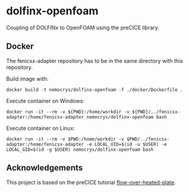 # dolfinx-openfoam

Coupling of DOLFINx to OpenFOAM using the preCICE library.

## Docker

The fenicsx-adapter repository has to be in the same directory with this repository.

Build image with:

```shell
docker build -t nemocrys/dolfinx-openfoam -f ./docker/Dockerfile .
```

Execute container on Windows:

```shell
docker run -it --rm -v ${PWD}:/home/workdir -v ${PWD}/../fenicsx-adapter:/home/fenicsx-adapter nemocrys/dolfinx-openfoam bash
```

Execute container on Linux:

```shell
docker run -it --rm -v $PWD:/home/workdir -v $PWD/../fenicsx-adapter:/home/fenicsx-adapter -e LOCAL_UID=$(id -u $USER) -e LOCAL_GID=$(id -g $USER) nemocrys/dolfinx-openfoam bash
```

## Acknowledgements

This project is based on the preCICE tutorial [flow-over-heated-plate](https://github.com/precice/tutorials/tree/master/flow-over-heated-plate).
